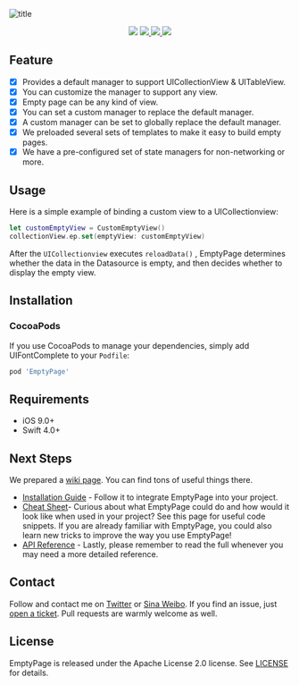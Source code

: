 ![title](https://s.linhey.com/emptypage-17.png)

<p align="center">
  <a href="https://travis-ci.org/linhay/EmptyPage">
    <a href="https://github.com/linhay/EmptyPage/actions?query=workflow%3Abuild"><img src="https://img.shields.io/github/workflow/status/linhay/EmptyPage/build/master?style=for-the-badge"></a>
  </a>
  <a href="https://cocoapods.org/pods/EmptyPage">
    <img src="https://img.shields.io/cocoapods/v/EmptyPage.svg?style=for-the-badge"/>
  </a>
  <a href="https://cocoapods.org/pods/EmptyPage">
    <img src="https://img.shields.io/cocoapods/l/EmptyPage.svg?style=for-the-badge"/>
  </a>
  <a href="https://cocoapods.org/pods/EmptyPage">
    <img src="https://img.shields.io/cocoapods/p/EmptyPage.svg?style=for-the-badge"/>
  </a>
</p>

## Feature

- [x] Provides a default manager to support UICollectionView & UITableView.
- [x] You can customize the manager to support any view.
- [x] Empty page can be any kind of view.
- [x] You can set a custom manager to replace the default manager.
- [x] A custom manager can be set to globally replace the default manager.
- [x] We preloaded several sets of templates to make it easy to build empty pages.
- [x] We have a pre-configured set of state managers for non-networking or more.

## Usage

Here is a simple example of binding a custom view to a UICollectionview:

````swift
let customEmptyView = CustomEmptyView()
collectionView.ep.set(emptyView: customEmptyView)
````

After the `UICollectionview` executes `reloadData()` , EmptyPage determines whether the data in the Datasource is empty, and then decides whether to display the empty view.


## Installation

### CocoaPods

If you use CocoaPods to manage your dependencies, simply add
UIFontComplete to your `Podfile`:

```ruby
pod 'EmptyPage'
```

## Requirements

- iOS 9.0+
- Swift 4.0+

## Next Steps

We prepared a [wiki page](https://github.com/linhay/EmptyPage/wiki). You can find tons of useful things there.

* [Installation Guide](https://github.com/linhay/EmptyPage/wiki/Installation-Guide) - Follow it to integrate EmptyPage into your project.
* [Cheat Sheet](https://github.com/linhay/EmptyPage/wiki/Cheat-Sheet)- Curious about what EmptyPage could do and how would it look like when used in your project? See this page for useful code snippets. If you are already familiar with EmptyPage, you could also learn new tricks to improve the way you use EmptyPage!
* [API Reference](https://linhay.github.io/EmptyPage/) - Lastly, please remember to read the full whenever you may need a more detailed reference.

## Contact

Follow and contact me on [Twitter](https://twitter.com/islinhey) or [Sina Weibo](https://weibo.com/islinhey). If you find an issue, just [open a ticket](https://github.com/linhay/EmptyPage/issues/new). Pull requests are warmly welcome as well.

## License

EmptyPage is released under the Apache License 2.0 license. See [LICENSE](https://github.com/linhay/EmptyPage/blob/master/LICENSE) for details.

